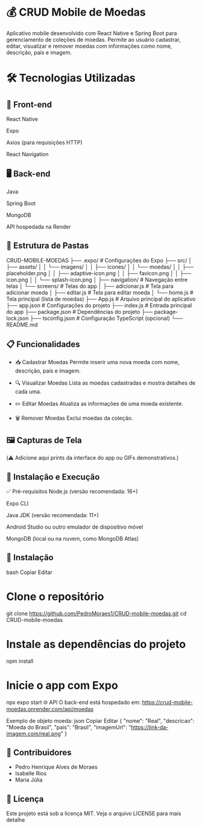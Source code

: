 # 💰 CRUD Mobile de Moedas
Aplicativo mobile desenvolvido com React Native e Spring Boot para gerenciamento de coleções de moedas. Permite ao usuário cadastrar, editar, visualizar e remover moedas com informações como nome, descrição, país e imagem.

# 🛠️ Tecnologias Utilizadas

## 📱 Front-end
React Native

Expo

Axios (para requisições HTTP)

React Navigation

## 🖥️ Back-end
Java

Spring Boot

MongoDB

API hospedada na Render

## 📂 Estrutura de Pastas
CRUD-MOBILE-MOEDAS
├── .expo/                     # Configurações do Expo
├── src/
│   ├── assets/
│   │   └── imagens/
│   │       ├── icones/
│   │       └── moedas/
│   │       ├── placeholder.png
│   │       ├── adaptive-icon.png
│   │       ├── favicon.png
│   │       ├── icon.png
│   │       └── splash-icon.png
│   ├── navigation/            # Navegação entre telas
│   └── screens/               # Telas do app
│       ├── adicionar.js       # Tela para adicionar moeda
│       ├── editar.js          # Tela para editar moeda
│       └── home.js            # Tela principal (lista de moedas)
├── App.js                     # Arquivo principal do aplicativo
├── app.json                   # Configurações do projeto
├── index.js                   # Entrada principal do app
├── package.json               # Dependências do projeto
├── package-lock.json
├── tsconfig.json              # Configuração TypeScript (opcional)
└── README.md

## 📋 Funcionalidades
- 📥 Cadastrar Moedas
Permite inserir uma nova moeda com nome, descrição, país e imagem.

- 🔍 Visualizar Moedas
Lista as moedas cadastradas e mostra detalhes de cada uma.

- ✏️ Editar Moedas
Atualiza as informações de uma moeda existente.

- 🗑️ Remover Moedas
Exclui moedas da coleção.

## 🖼️ Capturas de Tela
(⚠️ Adicione aqui prints da interface do app ou GIFs demonstrativos.)

## 🚀 Instalação e Execução
✅ Pré-requisitos
Node.js (versão recomendada: 16+)

Expo CLI

Java JDK (versão recomendada: 11+)

Android Studio ou outro emulador de dispositivo móvel

MongoDB (local ou na nuvem, como MongoDB Atlas)

## 🔧 Instalação
bash
Copiar
Editar
# Clone o repositório
git clone https://github.com/PedroMoraes1/CRUD-mobile-moedas.git
cd CRUD-mobile-moedas

# Instale as dependências do projeto
npm install

# Inicie o app com Expo
npx expo start
🌐 API
O back-end está hospedado em:
https://crud-mobile-moedas.onrender.com/api/moedas

Exemplo de objeto moeda:
json
Copiar
Editar
{
  "nome": "Real",
  "descricao": "Moeda do Brasil",
  "pais": "Brasil",
  "imagemUrl": "https://link-da-imagem.com/real.png"
}
## 👥 Contribuidores
- Pedro Henrique Alves de Moraes
- Isabelle Rios
- Maria Júlia

## 📄 Licença
Este projeto está sob a licença MIT. Veja o arquivo LICENSE para mais detalhe
